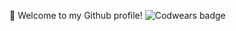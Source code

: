 👋 Welcome to my Github profile!
![Codwears badge](https://www.codewars.com/users/vlad01111988/badges/small)

